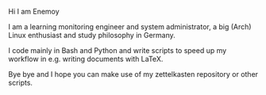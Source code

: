 Hi I am Enemoy

I am a learning monitoring engineer and system administrator, a big (Arch) Linux enthusiast and study philosophy in Germany.

I code mainly in Bash and Python and write scripts to speed up my workflow in e.g. writing documents with LaTeX.

Bye bye and I hope you can make use of my zettelkasten repository or other scripts.
